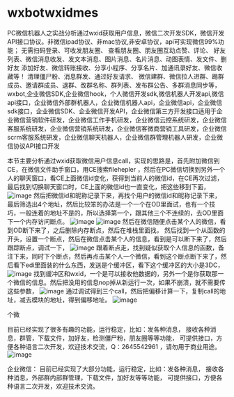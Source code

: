 # wxbotwxidmes
PC微信机器人之实战分析通过wxid获取用户信息，微信二次开发SDK，微信开发API接口协议。非微信ipad协议、非mac协议,非安卓协议，api可实现微信99%功能； 无需扫码登录、可收发朋友圈、 查看朋友圈、朋友圈互动点赞、评论、 好友列表、微信消息收发、发文本消息、图片消息、名片消息、动图表情、发文件、删好友 添加好友、微信转账接收、分享小程序、分享名片、加通讯录好友、微信收藏等！ 清理僵尸粉、消息群发、通过好友请求、 微信建群、微信拉人进群、踢群成员、邀请群成员、退群、改群名称、群列表、发布群公告、多群消息同步等，wxbot,企业微信SDK,企业微信hook，个人微信开发sdk,微信机器人开发api,微信api接口，企业微信外部群机器人，企业微信机器人api，企业微信api，企业微信sdk接口，企业微信SDK、企业微信开发API，企业微信第三方开发接口适用于企业微信营销软件研发，企业微信工作手机研发，企业微信云控系统研发，企业微信客服系统研发，企业微信营销系统研发，企业微信客微商营销工具研发，企业微信scrm客服系统研发，企业微信聊天机器人，企业微信群管理机器人研发，企业微信协议API接口开发

本节主要分析通过wxid获取微信用户信息call，实现的思路是，首先附加微信到CE，在微信文件助手窗口，用CE搜索filehepler ，然后在PC微信切换到另外一个人的聊天窗口，看CE上面微信id变化，获得到当前人的微信id，在CE再次过滤，最后找到切换聊天窗口时，CE上面的微信id也一直变化，把这些移到下面，
![image](https://user-images.githubusercontent.com/96330669/172513726-57763268-5c6b-4051-82b4-6e27b9693b09.png)
然后把微信id和昵称记录下来，再找个用户的微信id和昵称记录下来，
最后筛选出4个地址，然后比较笨的办法是一个一个在OD里面试，也有一个技巧，一般连着的地址不是的，所以选择第一个，跟其他三个不连续的，去OD里面下一个内存访问断点。
![image](https://user-images.githubusercontent.com/96330669/172513744-2e50621a-3821-4c07-9e23-79b3dba538aa.png)
![image](https://user-images.githubusercontent.com/96330669/172513761-8d6fa4d1-5db9-47f0-adae-47a324acc85d.png)
然后在微信随便点击某个人的微信，看到OD断下来了，之后删除内存断点，然后在堆栈里面找，
然后找到一个从函数的开头，设置一个断点，然后在微信点击某个人的信息，看到是可以断下来了，然后跟踪断点，调试一下，
![image](https://user-images.githubusercontent.com/96330669/172513788-8997b777-c634-44ab-a523-4a8975415f11.png)
跟着断点走，找到疑似获取个人信息的函数，备注下来，同时下个断点，然后再点击某个人一个微信，看到这个断点断下来了，然后看下edi里面装的什么东西，发送是个缓冲区，看下这个缓冲区的大小是3DC，![image](https://user-images.githubusercontent.com/96330669/172513811-2652e313-84e3-4db0-964e-7eafcd12fbcb.png)
找到缓冲区和wxid，一个是可以接收他数据的，另外一个是你获取那一个微信的信息。然后把没用的信息nop掉从新运行一次，如果不崩溃，就不需要传这些参数，
![image](https://user-images.githubusercontent.com/96330669/172513826-8f36b070-7b43-4bb2-b7bb-eb11faa3bf56.png)
通过调试得到三个call，然后把偏移计算一下，复制call的地址，减去模块的地址，得到偏移地址。
![image](https://user-images.githubusercontent.com/96330669/172513847-601fd649-d087-4ac2-a687-dac43646ef41.png)

个微

目前已经实现了很多有趣的功能，运行稳定，比如：发各种消息，
接收各种消息，群管，下载文件，加好友，检测僵尸粉，朋友圈等等功能，
可提供接口，方便各种语言二次开发，欢迎技术交流，Q：2645542961
，请勿用于商业用途。
![image](https://user-images.githubusercontent.com/96330669/172514263-393485ff-3141-4751-920b-36352c52c595.png)

企业微信：
目前已经实现了大部分功能，运行稳定，比如：发各种消息，
接收各种消息，外部群内部群管理，下载文件，加好友等等功能，
可提供接口，方便各种语言二次开发，欢迎技术交流。


